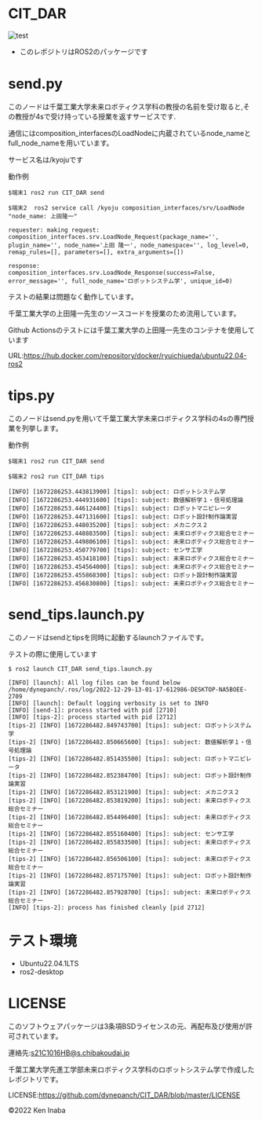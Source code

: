 # CIT_DAR

![test](https://github.com/dynepanch/CIT_DAR/actions/workflows/test.yml/badge.svg)

* このレポジトリはROS2のパッケージです

# send.py
このノードは千葉工業大学未来ロボティクス学科の教授の名前を受け取ると,その教授が4sで受け持っている授業を返すサービスです.

通信にはcomposition_interfacesのLoadNodeに内蔵されているnode_nameとfull_node_nameを用いています。

サービス名は/kyojuです

動作例

```
$端末1 ros2 run CIT_DAR send

$端末2  ros2 service call /kyoju composition_interfaces/srv/LoadNode "node_name: 上田隆一"

requester: making request: composition_interfaces.srv.LoadNode_Request(package_name='', plugin_name='', node_name='上田 隆一', node_namespace='', log_level=0, remap_rules=[], parameters=[], extra_arguments=[])

response:
composition_interfaces.srv.LoadNode_Response(success=False, error_message='', full_node_name='ロボットシステム学', unique_id=0)

```
テストの結果は問題なく動作しています。

千葉工業大学の上田隆一先生のソースコードを授業のため流用しています。

Github Actionsのテストには千葉工業大学の上田隆一先生のコンテナを使用しています

URL:https://hub.docker.com/repository/docker/ryuichiueda/ubuntu22.04-ros2
# tips.py
このノードはsend.pyを用いて千葉工業大学未来ロボティクス学科の4sの専門授業を列挙します。

動作例
```
$端末1 ros2 run CIT_DAR send

$端末2 ros2 run CIT_DAR tips

[INFO] [1672286253.443813900] [tips]: subject: ロボットシステム学
[INFO] [1672286253.444931600] [tips]: subject: 数値解析学１・信号処理論
[INFO] [1672286253.446124400] [tips]: subject: ロボットマニピレータ
[INFO] [1672286253.447131600] [tips]: subject: ロボット設計制作論実習
[INFO] [1672286253.448035200] [tips]: subject: メカニクス２
[INFO] [1672286253.448883500] [tips]: subject: 未来ロボティクス総合セミナー
[INFO] [1672286253.449806100] [tips]: subject: 未来ロボティクス総合セミナー
[INFO] [1672286253.450779700] [tips]: subject: センサ工学
[INFO] [1672286253.453418100] [tips]: subject: 未来ロボティクス総合セミナー
[INFO] [1672286253.454564000] [tips]: subject: 未来ロボティクス総合セミナー
[INFO] [1672286253.455868300] [tips]: subject: ロボット設計制作論実習
[INFO] [1672286253.456830800] [tips]: subject: 未来ロボティクス総合セミナー

```
# send_tips.launch.py
このノードはsendとtipsを同時に起動するlaunchファイルです。

テストの際に使用しています

```
$ ros2 launch CIT_DAR send_tips.launch.py

[INFO] [launch]: All log files can be found below /home/dynepanch/.ros/log/2022-12-29-13-01-17-612986-DESKTOP-NA5BOEE-2709
[INFO] [launch]: Default logging verbosity is set to INFO
[INFO] [send-1]: process started with pid [2710]
[INFO] [tips-2]: process started with pid [2712]
[tips-2] [INFO] [1672286482.849743700] [tips]: subject: ロボットシステム学
[tips-2] [INFO] [1672286482.850665600] [tips]: subject: 数値解析学１・信号処理論
[tips-2] [INFO] [1672286482.851435500] [tips]: subject: ロボットマニピレータ
[tips-2] [INFO] [1672286482.852384700] [tips]: subject: ロボット設計制作論実習
[tips-2] [INFO] [1672286482.853121900] [tips]: subject: メカニクス２
[tips-2] [INFO] [1672286482.853819200] [tips]: subject: 未来ロボティクス総合セミナー
[tips-2] [INFO] [1672286482.854496400] [tips]: subject: 未来ロボティクス総合セミナー
[tips-2] [INFO] [1672286482.855160400] [tips]: subject: センサ工学
[tips-2] [INFO] [1672286482.855833500] [tips]: subject: 未来ロボティクス総合セミナー
[tips-2] [INFO] [1672286482.856506100] [tips]: subject: 未来ロボティクス総合セミナー
[tips-2] [INFO] [1672286482.857175700] [tips]: subject: ロボット設計制作論実習
[tips-2] [INFO] [1672286482.857928700] [tips]: subject: 未来ロボティクス総合セミナー
[INFO] [tips-2]: process has finished cleanly [pid 2712]

```

# テスト環境

* Ubuntu22.04.1LTS
* ros2-desktop

# LICENSE
このソフトウェアパッケージは3条項BSDライセンスの元、再配布及び使用が許可されています。

連絡先:s21C1016HB@s.chibakoudai.jp

千葉工業大学先進工学部未来ロボティクス学科のロボットシステム学で作成したレポジトリです。


LICENSE:https://github.com/dynepanch/CIT_DAR/blob/master/LICENSE

©2022 Ken Inaba

